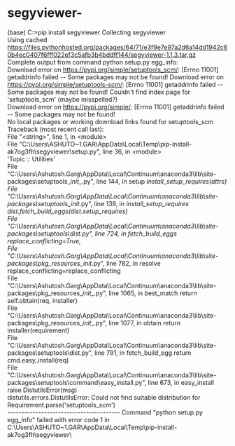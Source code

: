 # segyviewer-
(base) C:\>pip install segyviewer 
Collecting segyviewer   
Using cached https://files.pythonhosted.org/packages/64/71/e3f9e7e97a2d6a14dd1942c60b4ec0407f6fff022ef3c5afb3b4bddff144/segyviewer-1.1.3.tar.gz     
  Complete output from command python setup.py egg_info:     
  Download error on https://pypi.org/simple/setuptools_scm/: [Errno 11001] getaddrinfo failed -- Some packages may not be found!           Download error on https://pypi.org/simple/setuptools-scm/: [Errno 11001] getaddrinfo failed -- Some packages may not be found!     Couldn't find index page for 'setuptools_scm' (maybe misspelled?)     
  Download error on https://pypi.org/simple/: [Errno 11001] getaddrinfo failed -- Some packages may not be found!     
  No local packages or working download links found for setuptools_scm     
  Traceback (most recent call last):       
  File "&lt;string>", line 1, in &lt;module>       
  File "C:\Users\ASHUTO~1.GAR\AppData\Local\Temp\pip-install-ak7og3fh\segyviewer\setup.py", line 36, in &lt;module>   
    'Topic :: Utilities'       
    File "C:\Users\Ashutosh.Garg\AppData\Local\Continuum\anaconda3\lib\site-packages\setuptools\__init__.py", line 144, in setup         _install_setup_requires(attrs)       
    File "C:\Users\Ashutosh.Garg\AppData\Local\Continuum\anaconda3\lib\site-packages\setuptools\__init__.py", line 139, in _install_setup_requires         dist.fetch_build_eggs(dist.setup_requires)       
    File "C:\Users\Ashutosh.Garg\AppData\Local\Continuum\anaconda3\lib\site-packages\setuptools\dist.py", line 724, in fetch_build_eggs         replace_conflicting=True,       
    File "C:\Users\Ashutosh.Garg\AppData\Local\Continuum\anaconda3\lib\site-packages\pkg_resources\__init__.py", line 782, in resolve         replace_conflicting=replace_conflicting       
    File "C:\Users\Ashutosh.Garg\AppData\Local\Continuum\anaconda3\lib\site-packages\pkg_resources\__init__.py", line 1065, in best_match         return self.obtain(req, installer)       
    File "C:\Users\Ashutosh.Garg\AppData\Local\Continuum\anaconda3\lib\site-packages\pkg_resources\__init__.py", line 1077, in obtain         return installer(requirement)       
    File "C:\Users\Ashutosh.Garg\AppData\Local\Continuum\anaconda3\lib\site-packages\setuptools\dist.py", line 791, in fetch_build_egg         return cmd.easy_install(req)       
    File "C:\Users\Ashutosh.Garg\AppData\Local\Continuum\anaconda3\lib\site-packages\setuptools\command\easy_install.py", line 673, in easy_install         raise DistutilsError(msg)     
    distutils.errors.DistutilsError: Could not find suitable distribution for Requirement.parse('setuptools_scm')      
    ---------------------------------------- 
    Command "python setup.py egg_info" failed with error code 1 in C:\Users\ASHUTO~1.GAR\AppData\Local\Temp\pip-install-ak7og3fh\segyviewer\
